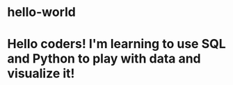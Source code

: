 # hello-world

# Hello coders! I'm learning to use SQL and Python to play with data and visualize it!
